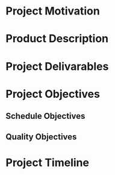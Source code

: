 # Project Motivation

# Product Description

# Project Delivarables

# Project Objectives
## Schedule Objectives

## Quality Objectives

# Project Timeline
